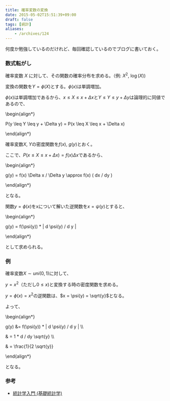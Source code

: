 ```yaml
---
title: 確率変数の変換
date: 2015-05-02T15:51:39+09:00
draft: false
tags: [統計]
aliases:
    - /archives/124
---
```


何度か勉強しているのだけれど、毎回確認しているのでブログに書いておく。

### 数式転がし
確率変数 $X$ に対して、その関数の確率分布を求める。（例: $X^2$, $\log(X)$)

変換の関数を$Y=\phi(X)$とする。$\phi(x)$は単調増加。

$\phi(x)$は単調増加であるから、$x \leq X \leq x + \Delta x$と$Y \leq Y \leq y + \Delta y$は論理的に同値であるので、

\begin{align\*}
P(y \leq Y \leq y + \Delta y) = P(x \leq X \leq x + \Delta x)
\end{align\*} 
確率変数$X$, $Y$の密度関数を$f(x)$, $g(y)$とおく。

ここで、$P(x \leq X \leq x + \Delta x) = f(x) \Delta x$であるから、

\begin{align\*}
g(y) = f(x) \Delta x / \Delta y \approx f(x) ( dx / dy )
\end{align\*}
となる。

関数$y=\phi(x)$をxについて解いた逆関数を$x=\psi(y)$とすると、

\begin{align\*}
g(y) = f(\psi(y)) * | d \psi(y) / d y |
\end{align\*}

として求められる。


### 例
確率変数$X \sim uni(0, 1)$に対して、
$y = x^2$（ただし$0 \leq x$)と変換する時の密度関数を求める。

$y = \phi(x) = x^2$の逆関数は、$x = \psi(y) = \sqrt{y}$となる。

よって、

\begin{align\*}
g(y) &= f(\psi(y)) * | d \psi(y) / d y | \\\\
& = 1 * d / dy \sqrt{y} \\\\
& = \frac{1}{2 \sqrt{y}}
\end{align\*}

となる。


### 参考
 
 * [統計学入門 (基礎統計学)](http://www.amazon.co.jp/%E7%B5%B1%E8%A8%88%E5%AD%A6%E5%85%A5%E9%96%80-%E5%9F%BA%E7%A4%8E%E7%B5%B1%E8%A8%88%E5%AD%A6-%E6%9D%B1%E4%BA%AC%E5%A4%A7%E5%AD%A6%E6%95%99%E9%A4%8A%E5%AD%A6%E9%83%A8%E7%B5%B1%E8%A8%88%E5%AD%A6%E6%95%99%E5%AE%A4/dp/4130420658)

